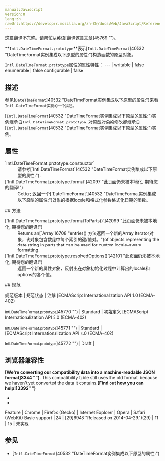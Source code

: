 ```yaml
---
manual:Javascript
version:0
lang:zh
rawUrl:https://developer.mozilla.org/zh-CN/docs/Web/JavaScript/Reference/Global_Objects/DateTimeFormat/prototype
---
```




这篇翻译不完整。请帮忙从英语[翻译这篇文章]45769 "")。






**`Intl.DateTimeFormat.prototype`**表示[`Intl.DateTimeFormat`]40532 "DateTimeFormat实例集成以下原型的属性:")构造函数的原型对象。


`Intl.DateTimeFormat.prototype`属性的属性特性： 
 ---  | 
writable | false 
enumerable | false 
configurable | false 


## 描述<a name="描述"></a>


参见[`DateTimeFormat`]40532 "DateTimeFormat实例集成以下原型的属性:")来看`Intl.DateTimeFormat实例的一个描述。`



[`Intl.DateTimeFormat`]40532 "DateTimeFormat实例集成以下原型的属性:")实例继承自`Intl.DateTimeFormat.prototype`. 对原型对象的修改都继承自[`Intl.DateTimeFormat`]40532 "DateTimeFormat实例集成以下原型的属性:")实例。


## 属性<a name="属性"></a>
<dl><dt id=''>`Intl.DateTimeFormat.prototype.constructor`</dt><dd>请参考[`Intl.DateTimeFormat`]40532 "DateTimeFormat实例集成以下原型的属性:").</dd><dt id=''>[`Intl.DateTimeFormat.prototype.format`]42097 "此页面仍未被本地化, 期待您的翻译!")</dt><dd>Getter; 返回一个[`DateTimeFormat`]40532 "DateTimeFormat实例集成以下原型的属性:")对象的根据locale和格式化参数格式化日期的函数。</dd></dl>
## 方法<a name="方法"></a>
<dl><dt id=''>[`Intl.DateTimeFormat.prototype.formatToParts()`]42099 "此页面仍未被本地化, 期待您的翻译!")</dt><dd>Returns an[`Array`]6708 "entries() 方法返回一个新的Array Iterator对象，该对象包含数组中每个索引的键/值对。")of objects representing the date string in parts that can be used for custom locale-aware formatting.</dd><dt id=''>[`Intl.DateTimeFormat.prototype.resolvedOptions()`]42101 "此页面仍未被本地化, 期待您的翻译!")</dt><dd>返回一个新的属性对象，反射出在对象初始化过程中计算出的locale和options的各个值。</dd></dl>
## 规范<a name="规范"></a>

规范版本 | 规范状态 | 注解 
[ECMAScript Internationalization API 1.0 (ECMA-402)<br></br><small>Intl.DateTimeFormat.prototype</small>]45770 "") | Standard | 初始定义 
[ECMAScript Internationalization API 2.0 (ECMA-402)<br></br><small>Intl.DateTimeFormat.prototype</small>]45771 "") | Standard |  
[ECMAScript Internationalization API 4.0 (ECMA-402)<br></br><small>Intl.DateTimeFormat.prototype</small>]45772 "") | Draft |  


## 浏览器兼容性<a name="浏览器兼容性"></a>


**[We&#39;re converting our compatibility data into a machine-readable JSON format]3344 "")**. This compatibility table still uses the old format, because we haven&#39;t yet converted the data it contains.**[Find out how you can help!]3392 "")**


* 
* 

Feature | Chrome | Firefox (Gecko) | Internet Explorer | Opera | Safari (WebKit) 
Basic support | 24 | [29]6948 "Released on 2014-04-29.")(29) | 11 | 15 | 未实现 





## 参见<a name="参见"></a>

* [`Intl.DateTimeFormat`]40532 "DateTimeFormat实例集成以下原型的属性:")



